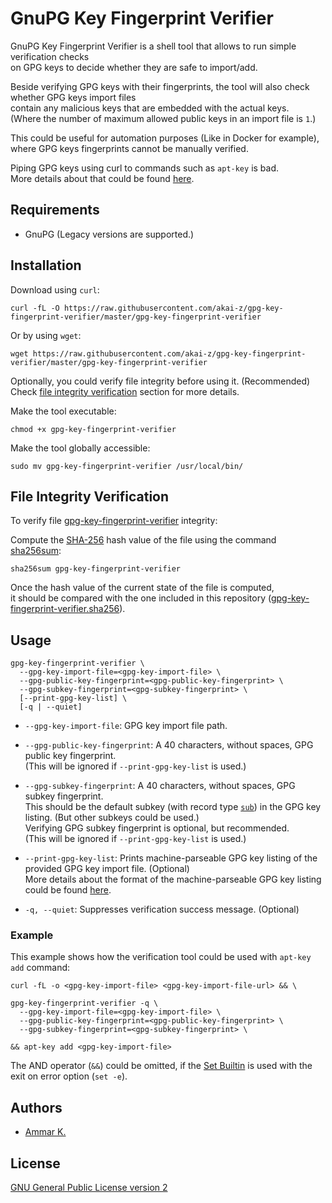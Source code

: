 # GnuPG Key Fingerprint Verifier

GnuPG Key Fingerprint Verifier is a shell tool that allows to run simple verification checks  
on GPG keys to decide whether they are safe to import/add.

Beside verifying GPG keys with their fingerprints, the tool will also check whether GPG keys import files  
contain any malicious keys that are embedded with the actual keys.  
(Where the number of maximum allowed public keys in an import file is `1`.)

This could be useful for automation purposes (Like in Docker for example),  
where GPG keys fingerprints cannot be manually verified.

Piping GPG keys using curl to commands such as `apt-key` is bad.  
More details about that could be found [here](https://www.tablix.org/~avian/blog/archives/2017/08/on_piping_curl_to_apt_key/).

## Requirements

* GnuPG (Legacy versions are supported.)

## Installation

Download using `curl`:
```
curl -fL -O https://raw.githubusercontent.com/akai-z/gpg-key-fingerprint-verifier/master/gpg-key-fingerprint-verifier
```

Or by using `wget`:
```
wget https://raw.githubusercontent.com/akai-z/gpg-key-fingerprint-verifier/master/gpg-key-fingerprint-verifier
```

Optionally, you could verify file integrity before using it. (Recommended)  
Check [file integrity verification](#file-integrity-verification) section for more details.

Make the tool executable:
```
chmod +x gpg-key-fingerprint-verifier
```

Make the tool globally accessible:
```
sudo mv gpg-key-fingerprint-verifier /usr/local/bin/
```

## File Integrity Verification

To verify file [gpg-key-fingerprint-verifier](gpg-key-fingerprint-verifier) integrity:

Compute the [SHA-256](https://en.wikipedia.org/wiki/SHA-2) hash value of the file using
the command [sha256sum](https://www.gnu.org/software/coreutils/manual/html_node/sha2-utilities#sha2-utilities):
```
sha256sum gpg-key-fingerprint-verifier
```

Once the hash value of the current state of the file is computed,  
it should be compared with the one included in this repository ([gpg-key-fingerprint-verifier.sha256](https://raw.githubusercontent.com/akai-z/gpg-key-fingerprint-verifier/master/gpg-key-fingerprint-verifier.sha256)).

## Usage

```
gpg-key-fingerprint-verifier \
  --gpg-key-import-file=<gpg-key-import-file> \
  --gpg-public-key-fingerprint=<gpg-public-key-fingerprint> \
  --gpg-subkey-fingerprint=<gpg-subkey-fingerprint> \
  [--print-gpg-key-list] \
  [-q | --quiet]
```

* `--gpg-key-import-file`: GPG key import file path.

* `--gpg-public-key-fingerprint`: A 40 characters, without spaces, GPG public key fingerprint.  
  (This will be ignored if `--print-gpg-key-list` is used.)

* `--gpg-subkey-fingerprint`: A 40 characters, without spaces, GPG subkey fingerprint.  
  This should be the default subkey (with record type [`sub`](https://git.gnupg.org/cgi-bin/gitweb.cgi?p=gnupg.git;a=blob_plain;f=doc/DETAILS)) in the GPG key listing.  (But other subkeys could be used.)  
  Verifying GPG subkey fingerprint is optional, but recommended.  
  (This will be ignored if `--print-gpg-key-list` is used.)

* `--print-gpg-key-list`: Prints machine-parseable GPG key listing of the provided GPG key import file. (Optional)  
More details about the format of the machine-parseable GPG key listing could be found [here](https://git.gnupg.org/cgi-bin/gitweb.cgi?p=gnupg.git;a=blob_plain;f=doc/DETAILS).

* `-q, --quiet`: Suppresses verification success message. (Optional)

### Example

This example shows how the verification tool could be used with `apt-key add` command:
```
curl -fL -o <gpg-key-import-file> <gpg-key-import-file-url> && \

gpg-key-fingerprint-verifier -q \
  --gpg-key-import-file=<gpg-key-import-file> \
  --gpg-public-key-fingerprint=<gpg-public-key-fingerprint> \
  --gpg-subkey-fingerprint=<gpg-subkey-fingerprint> \

&& apt-key add <gpg-key-import-file>
```

The AND operator (`&&`) could be omitted, if the [Set Builtin](https://www.gnu.org/software/bash/manual/html_node/The-Set-Builtin.html) is used with the exit on error option (`set -e`).

## Authors

* [Ammar K.](https://github.com/akai-z)

## License

[GNU General Public License version 2](LICENSE)
